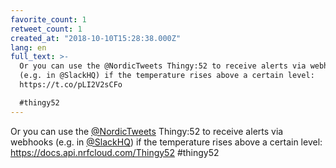 ```yaml
---
favorite_count: 1
retweet_count: 1
created_at: "2018-10-10T15:28:38.000Z"
lang: en
full_text: >-
  Or you can use the @NordicTweets Thingy:52 to receive alerts via webhooks
  (e.g. in @SlackHQ) if the temperature rises above a certain level:
  https://t.co/pLI2V2sCFo

  #thingy52
---
```


Or you can use the [@NordicTweets](https://twitter.com/NordicTweets) Thingy:52
to receive alerts via webhooks (e.g. in [@SlackHQ](https://twitter.com/SlackHQ))
if the temperature rises above a certain level:
<https://docs.api.nrfcloud.com/Thingy52> #thingy52
